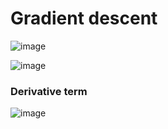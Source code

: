 # Gradient descent
![image](https://user-images.githubusercontent.com/91827137/186452707-50f3efc6-0c44-457d-a1e4-889107e6c82c.png)

![image](https://user-images.githubusercontent.com/91827137/186466903-9e72228e-e5e2-43b8-8ac3-a8c0eaa21063.png)

### Derivative term
![image](https://user-images.githubusercontent.com/91827137/186519938-e51c0afe-446b-4399-877a-8616296be2b4.png)
